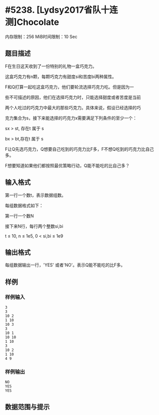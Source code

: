 # #5238. [Lydsy2017省队十连测]Chocolate 

内存限制：256 MiB时间限制：10 Sec

## 题目描述

F在生日这天收到了一份特别的礼物一盒巧克力。

这盒巧克力有n颗，每颗巧克力有甜度si和苦度bi两种属性。

F和Q打算一起吃这盒巧克力，他们要轮流选择巧克力吃。但是因为一

些不可描述的原因，他们在选择巧克力时，只能选择甜度或者苦度是当前

两个人吃过的巧克力中最大的那些巧克力。具体来说，假设已经选择的巧

克力集合为s，接下来能选择的巧克力x需要满足下列条件的至少一个：

sx > st, 存在t 属于 s

bx > bt,存在t 属于 s

F让Q先选巧克力，Q想要自己吃到的巧克力比F多，F不想Q吃到的巧克力比自己多。

F想要知道如果他们都按照最优策略行动，Q能不能吃的比自己多？

## 输入格式

第一行一个数t，表示数据组数。

每组数据格式如下：

第一行一个数N

接下来N行，每行两个整数si,bi

t &le; 10, n &le; 1e5, 0 < si,bi &le; 1e9

## 输出格式

每组数据输出一行，'YES' 或者'NO'。表示Q能不能吃的比F多。

## 样例

### 样例输入

    
    3
    3
    10 2
    1 10
    10 3
    3
    10 1
    10 10
    1 10
    3
    10 2
    1 10
    4 9
    

### 样例输出

    
    NO
    YES
    YES
    

## 数据范围与提示
